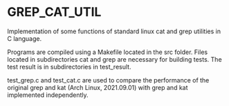 # GREP_CAT_UTIL
Implementation of some functions of standard linux cat and grep utilities in C language.

Programs are compiled using a Makefile located in the src folder. 
Files located in subdirectories cat and grep are necessary for building tests. 
The test result is in subdirectories in test_result.

test_grep.c and test_cat.c are used to compare the performance of the original grep and kat (Arch Linux, 2021.09.01) with grep and kat implemented independently.
